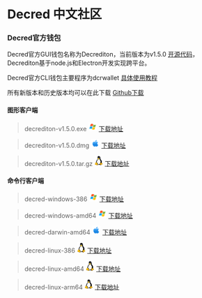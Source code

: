 # Decred 中文社区
### Decred官方钱包 
Decred官方GUI钱包名称为Decrediton，当前版本为v1.5.0 [开源代码](https://github.com/decred/decrediton)，Decrediton基于node.js和Electron开发实现跨平台。

Decred官方CLI钱包主要程序为dcrwallet [具体使用教程](https://docs.decred.org/wallets/cli/cli-installation/)

所有新版本和历史版本均可以在此下载 [Github下载](https://github.com/decred/decred-binaries/releases)

#### 图形客户端
> decrediton-v1.5.0.exe <img width="20" src="./decrediton/win.svg">
[下载地址](https://github.com/decred/decred-binaries/releases/download/v1.5.0/decrediton-v1.5.0.exe)

> decrediton-v1.5.0.dmg <img width="20" src="./decrediton/apple.svg">
[下载地址](https://github.com/decred/decred-binaries/releases/download/v1.5.0/decrediton-v1.5.0.dmg)

> decrediton-v1.5.0.tar.gz <img width="20" src="./decrediton/linux.svg">
[下载地址](https://github.com/decred/decred-binaries/releases/download/v1.5.0/decrediton-v1.5.0.tar.gz)

#### 命令行客户端
> decred-windows-386 <img width="20" src="./decrediton/win.svg">
[下载地址](https://github.com/decred/decred-binaries/releases/download/v1.5.0/decred-windows-386-v1.5.0.zip)

> decred-windows-amd64 <img width="20" src="./decrediton/win.svg">
[下载地址](https://github.com/decred/decred-binaries/releases/download/v1.5.0/decred-windows-amd64-v1.5.0.zip)


> decred-darwin-amd64 <img width="20" src="./decrediton/apple.svg">
[下载地址](https://github.com/decred/decred-binaries/releases/download/v1.5.0/decred-darwin-amd64-v1.5.0.tar.gz)

> decred-linux-386 <img width="20" src="./decrediton/linux.svg">
[下载地址](https://github.com/decred/decred-binaries/releases/download/v1.5.0/decred-linux-386-v1.5.0.tar.gz)

> decred-linux-amd64 <img width="20" src="./decrediton/linux.svg">
[下载地址](https://github.com/decred/decred-binaries/releases/download/v1.5.0/decred-linux-amd64-v1.5.0.tar.gz)

> decred-linux-arm64 <img width="20" src="./decrediton/linux.svg">
[下载地址](https://github.com/decred/decred-binaries/releases/download/v1.5.0/decred-linux-arm64-v1.5.0.tar.gz)
